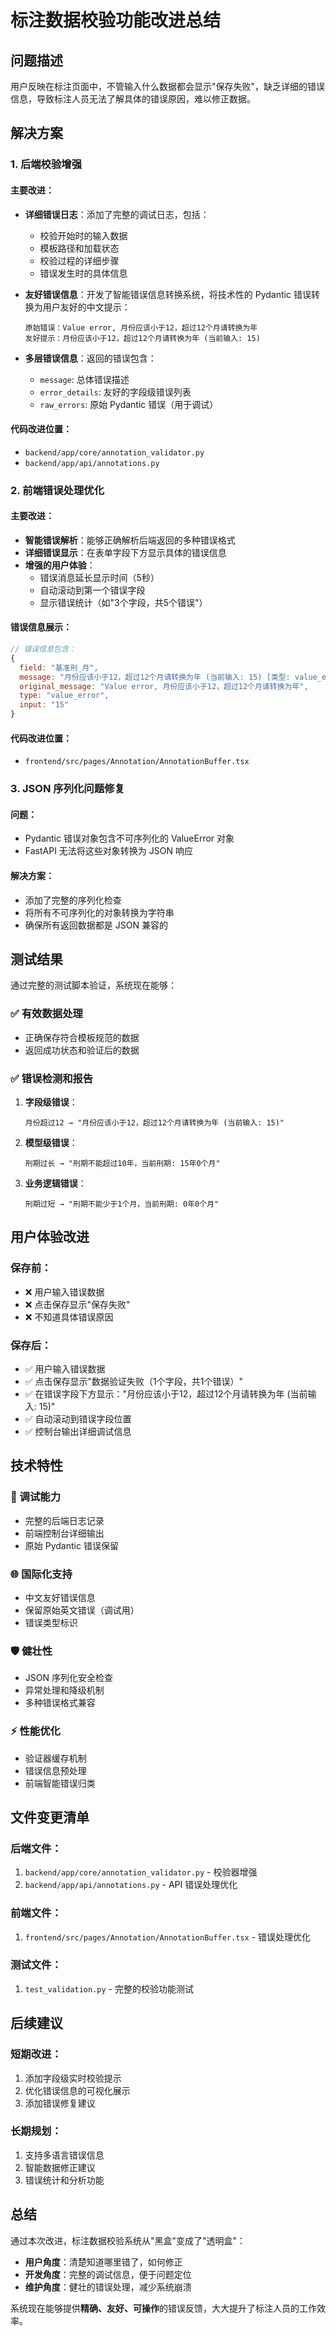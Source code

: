 # 标注数据校验功能改进总结

## 问题描述

用户反映在标注页面中，不管输入什么数据都会显示"保存失败"，缺乏详细的错误信息，导致标注人员无法了解具体的错误原因，难以修正数据。

## 解决方案

### 1. 后端校验增强

#### 主要改进：
- **详细错误日志**：添加了完整的调试日志，包括：
  - 校验开始时的输入数据
  - 模板路径和加载状态
  - 校验过程的详细步骤
  - 错误发生时的具体信息

- **友好错误信息**：开发了智能错误信息转换系统，将技术性的 Pydantic 错误转换为用户友好的中文提示：
  ```
  原始错误：Value error, 月份应该小于12，超过12个月请转换为年
  友好提示：月份应该小于12，超过12个月请转换为年 (当前输入: 15)
  ```

- **多层错误信息**：返回的错误包含：
  - `message`: 总体错误描述
  - `error_details`: 友好的字段级错误列表
  - `raw_errors`: 原始 Pydantic 错误（用于调试）

#### 代码改进位置：
- `backend/app/core/annotation_validator.py`
- `backend/app/api/annotations.py`

### 2. 前端错误处理优化

#### 主要改进：
- **智能错误解析**：能够正确解析后端返回的多种错误格式
- **详细错误显示**：在表单字段下方显示具体的错误信息
- **增强的用户体验**：
  - 错误消息延长显示时间（5秒）
  - 自动滚动到第一个错误字段
  - 显示错误统计（如"3个字段，共5个错误"）

#### 错误信息展示：
```javascript
// 错误信息包含：
{
  field: "基准刑_月",
  message: "月份应该小于12，超过12个月请转换为年 (当前输入: 15) [类型: value_error]",
  original_message: "Value error, 月份应该小于12，超过12个月请转换为年",
  type: "value_error",
  input: "15"
}
```

#### 代码改进位置：
- `frontend/src/pages/Annotation/AnnotationBuffer.tsx`

### 3. JSON 序列化问题修复

#### 问题：
- Pydantic 错误对象包含不可序列化的 ValueError 对象
- FastAPI 无法将这些对象转换为 JSON 响应

#### 解决方案：
- 添加了完整的序列化检查
- 将所有不可序列化的对象转换为字符串
- 确保所有返回数据都是 JSON 兼容的

## 测试结果

通过完整的测试脚本验证，系统现在能够：

### ✅ 有效数据处理
- 正确保存符合模板规范的数据
- 返回成功状态和验证后的数据

### ✅ 错误检测和报告
1. **字段级错误**：
   ```
   月份超过12 → "月份应该小于12，超过12个月请转换为年 (当前输入: 15)"
   ```

2. **模型级错误**：
   ```
   刑期过长 → "刑期不能超过10年，当前刑期: 15年0个月"
   ```

3. **业务逻辑错误**：
   ```
   刑期过短 → "刑期不能少于1个月，当前刑期: 0年0个月"
   ```

## 用户体验改进

### 保存前：
- ❌ 用户输入错误数据
- ❌ 点击保存显示"保存失败"
- ❌ 不知道具体错误原因

### 保存后：
- ✅ 用户输入错误数据
- ✅ 点击保存显示"数据验证失败（1个字段，共1个错误）"
- ✅ 在错误字段下方显示："月份应该小于12，超过12个月请转换为年 (当前输入: 15)"
- ✅ 自动滚动到错误字段位置
- ✅ 控制台输出详细调试信息

## 技术特性

### 🔧 调试能力
- 完整的后端日志记录
- 前端控制台详细输出
- 原始 Pydantic 错误保留

### 🌐 国际化支持
- 中文友好错误信息
- 保留原始英文错误（调试用）
- 错误类型标识

### 🛡️ 健壮性
- JSON 序列化安全检查
- 异常处理和降级机制
- 多种错误格式兼容

### ⚡ 性能优化
- 验证器缓存机制
- 错误信息预处理
- 前端智能错误归类

## 文件变更清单

### 后端文件：
1. `backend/app/core/annotation_validator.py` - 校验器增强
2. `backend/app/api/annotations.py` - API 错误处理优化

### 前端文件：
1. `frontend/src/pages/Annotation/AnnotationBuffer.tsx` - 错误处理优化

### 测试文件：
1. `test_validation.py` - 完整的校验功能测试

## 后续建议

### 短期改进：
1. 添加字段级实时校验提示
2. 优化错误信息的可视化展示
3. 添加错误修复建议

### 长期规划：
1. 支持多语言错误信息
2. 智能数据修正建议
3. 错误统计和分析功能

## 总结

通过本次改进，标注数据校验系统从"黑盒"变成了"透明盒"：

- **用户角度**：清楚知道哪里错了，如何修正
- **开发角度**：完整的调试信息，便于问题定位
- **维护角度**：健壮的错误处理，减少系统崩溃

系统现在能够提供**精确、友好、可操作**的错误反馈，大大提升了标注人员的工作效率。 